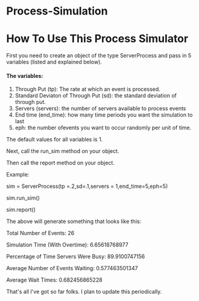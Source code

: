 # Process-Simulation

<h1>How To Use This Process Simulator</h1>

<p>First you need to create an object of the type ServerProcess and pass in 5 variables (listed and explained below).</p>

<h4>The variables:</h4>

<ol>
  <li>Through Put (tp): The rate at which an event is processed. </li>
  <li>Standard Deviaton of Through Put (sd): the standard deviation of through put. </li>
  <li>Servers (servers): the number of servers available to process events</li>
  <li>End time (end_time): how many time periods you want the simulation to last</li>
  <li>eph: the number ofevents you want to occur randomly per unit of time. </li>
 </ol>

<p>The default values for all variables is 1. </p>

<p>Next, call the run_sim method on your object. </p>

<p>Then call the report method on your object. </p>

<p>Example:</p>

<p>sim = ServerProcess(tp =.2,sd=.1,servers = 1,end_time=5,eph=5)</p>
<p>sim.run_sim()</p>
<p>sim.report()</p>

<p>The above will generate something that looks like this:</p>

<p>Total Number of Events: 26</p>
<p>Simulation Time (With Overtime): 6.65618768977</p>
<p>Percentage of Time Servers Were Busy: 89.9100747156</p>
<p>Average Number of Events Waiting: 0.577463501347</p>
<p>Average Wait Times: 0.682456865228</p>

<p>That's all I've got so far folks. I plan to update this periodically. </p>
